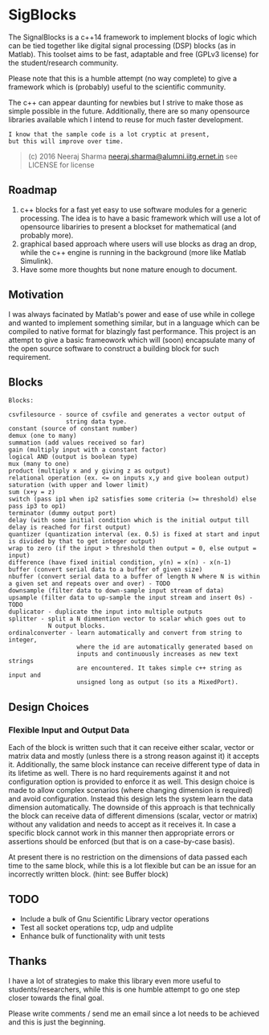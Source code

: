 # SigBlocks

The SignalBlocks is a c++14 framework to implement blocks of
logic which can be tied together like digital signal processing
(DSP) blocks (as in Matlab). This toolset aims to be fast, adaptable
and free (GPLv3 license) for the student/research community.

Please note that this is a humble attempt (no way complete) to
give a framework which is (probably) useful to the scientific
community.

The c++ can appear daunting for newbies but I strive to make those
as simple possible in the future. Additionally, there are so many
opensource libraries available which I intend to reuse for much faster
development.

    I know that the sample code is a lot cryptic at present,
    but this will improve over time.


> (c) 2016 Neeraj Sharma <neeraj.sharma@alumni.iitg.ernet.in>
> see LICENSE for license

## Roadmap


1. c++ blocks for a fast yet easy to use software modules for a
   generic processing. The idea is to have a basic framework
   which will use a lot of opensource libariries to present
   a blockset for mathematical (and probably more).
2. graphical based approach where users will use blocks as
   drag an drop, while the c++ engine is running in the
   background (more like Matlab Simulink).
3. Have some more thoughts but none mature enough to document.


## Motivation

I was always facinated by Matlab's power and ease of use while in
college and wanted to implement something similar, but in a language
which can be compiled to native format for blazingly fast performance.
This project is an attempt to give a basic frameowork which will (soon)
encapsulate many of the open source software to construct a building
block for such requirement.

## Blocks

    Blocks:

    csvfilesource - source of csvfile and generates a vector output of
                    string data type.
    constant (source of constant number)
    demux (one to many)
    summation (add values received so far)
    gain (multiply input with a constant factor)
    logical AND (output is boolean type)
    mux (many to one)
    product (multiply x and y giving z as output)
    relational operation (ex. <= on inputs x,y and give boolean output)
    saturation (with upper and lower limit)
    sum (x+y = z)
    switch (pass ip1 when ip2 satisfies some criteria (>= threshold) else pass ip3 to op1)
    terminator (dummy output port)
    delay (with some initial condition which is the initial output till delay is reached for first output)
    quantizer (quantization interval (ex. 0.5) is fixed at start and input is divided by that to get integer output)
    wrap to zero (if the input > threshold then output = 0, else output = input)
    difference (have fixed initial condition, y(n) = x(n) - x(n-1)
    buffer (convert serial data to a buffer of given size)
    nbuffer (convert serial data to a buffer of length N where N is within a given set and repeats over and over) - TODO
    downsample (filter data to down-sample input stream of data)
    upsample (filter data to up-sample the input stream and insert 0s) - TODO
    duplicator - duplicate the input into multiple outputs
    splitter - split a N dimmention vector to scalar which goes out to
               N output blocks.
    ordinalconverter - learn automatically and convert from string to integer,
                       where the id are automatically generated based on
                       inputs and continuously increases as new text strings
                       are encountered. It takes simple c++ string as input and
                       unsigned long as output (so its a MixedPort).


## Design Choices


### Flexible Input and Output Data

Each of the block is written such that it can receive either scalar, vector
or matrix data and mostly (unless there is a strong reason against it)
it accepts it. Additionally, the same block instance can receive different
type of data in its lifetime as well. There is no hard requirements against
it and not configuration option is provided to enforce it as well. This design
choice is made to allow complex scenarios (where changing dimension is required)
and avoid configuration. Instead this design lets the system learn the data
dimension automatically. The downside of this approach is that technically
the block can receive data of different dimensions (scalar, vector or matrix)
without any validation and needs to accept as it receives it. In case a
specific block cannot work in this manner then appropriate errors or assertions
should be enforced (but that is on a case-by-case basis).

At present there is no restriction on the dimensions of data passed each time
to the same block, while this is a lot flexible but can be an issue for an
incorrectly written block. (hint: see Buffer block)


## TODO

* Include a bulk of Gnu Scientific Library vector operations
* Test all socket operations tcp, udp and udplite
* Enhance bulk of functionality with unit tests

## Thanks

I have a lot of strategies to make this library even more useful to
students/researchers, while this is one humble attempt to go
one step closer towards the final goal.

Please write comments / send me an email since a lot needs to be
achieved and this is just the beginning.

